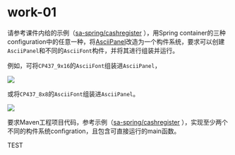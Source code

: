 # work-01

请参考课件内给的示例（[sa-spring/cashregister](https://github.com/sa-spring/cashregister) ），用Spring container的三种configuration中的任意一种，将[AsciiPanel](https://github.com/trystan/AsciiPanel)改造为一个构件系统，要求可以创建`AsciiPanel`和不同的`AsciiFont`构件，并将其进行组装并运行。

例如，可将`CP437_9x16`的`AsciiFont`组装进`AsciiPanel`，

![](https://www.plantuml.com/plantuml/png/SoWkIImgAStDuOfsB4xEp0n8p4lDYLNGrRLJW0YuvUULw3e7c1YRnrjM69h5SZcavgK0rGC0)

或将`CP437_8x8`的`AsciiFont`组装进`AsciiPanel`。

![](https://www.plantuml.com/plantuml/png/SoWkIImgAStDuOfsB4xEp0n8p4lDYLNGrRLJW0YuvUULw3e7c1YRnrjKMCHoEQJcfG2L0m00)

要求Maven工程项目代码，参考示例（[sa-spring/cashregister](https://github.com/sa-spring/cashregister) ），实现至少两个不同的构件系统configration，且包含可直接运行的main函数。

TEST